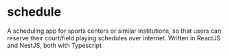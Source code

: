 # schedule
A scheduling app for sports centers or similar institutions, so that users can reserve their court/field playing schedules over internet. Written in ReactJS and NestJS, both with Typescript
